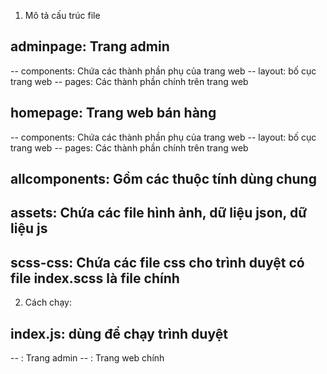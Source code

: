 1. Mô tả cấu trúc file
## adminpage: Trang admin
-- components: Chứa các thành phần phụ của trang web
-- layout: bố cục trang web 
-- pages: Các thành phần chính trên trang web

## homepage: Trang web bán hàng 
-- components: Chứa các thành phần phụ của trang web
-- layout: bố cục trang web 
-- pages: Các thành phần chính trên trang web

## allcomponents: Gồm các thuộc tính dùng chung 


## assets: Chứa các file hình ảnh, dữ liệu json, dữ liệu js


## scss-css: Chứa các file css cho trình duyệt có file index.scss là file chính 

2. Cách chạy:
## index.js: dùng để chạy trình duyệt 
-- <LayoutAdmin /> : Trang admin
-- <LayoutHome /> : Trang web chính